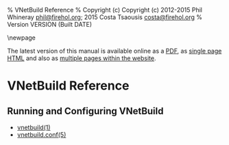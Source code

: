 % VNetBuild Reference
% Copyright (c) Copyright (c) 2012-2015 Phil Whineray <phil@firehol.org>; 2015 Costa Tsaousis <costa@firehol.org>
% Version VERSION (Built DATE)

\newpage

<!--
  This file is processed to include inline the individual pages
  single-page HTML and PDF. It is used as-is as a contents page
  for multi-page formats.
  -->

The latest version of this manual is available online as a
[PDF](http://firehol.org/vnetbuild-manual.pdf), as
[single page HTML](http://firehol.org/vnetbuild-manual.html)
and also as
[multiple pages within the website](http://firehol.org/vnetbuild-manual/).

# VNetBuild Reference

## Running and Configuring VNetBuild

* [vnetbuild(1)](vnetbuild.1.md)
* [vnetbuild.conf(5)](vnetbuild-conf.5.md)
